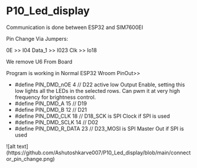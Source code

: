 # P10_Led_display

Communication is done between ESP32 and SIM7600EI

Pin Change Via Jumpers:

0E      >>  I04
Data_1  >>  I023
Clk     >>  Io18

We remove U6 From Board

Program is working in Normal ESP32 Wroom
PinOut>>
<ul>
<li> #define PIN_DMD_nOE		4		// D22 active low Output Enable, setting this low lights all the LEDs in the selected rows. Can pwm it at very high frequency for brightness control. </li>
  <li> #define PIN_DMD_A		15		// D19 </li>
  <li> #define PIN_DMD_B		12		// D21 </li>
  <li> #define PIN_DMD_CLK		18		// D18_SCK  is SPI Clock if SPI is used </li>
  <li> #define PIN_DMD_SCLK		14		// D02 </li>
  <li> #define PIN_DMD_R_DATA    23	// D23_MOSI is SPI Master Out if SPI is used </li>
</ul>
![alt text](https://github.com/Ashutoshkarve007/P10_Led_display/blob/main/connector_pin_change.png)
